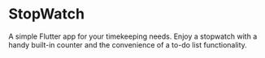 # StopWatch
A simple Flutter app for your timekeeping needs. Enjoy a stopwatch with a handy built-in counter and the convenience of a to-do list functionality. 
